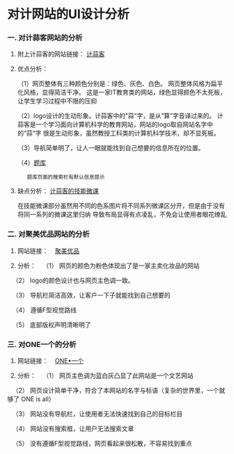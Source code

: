 # 对计网站的UI设计分析
### 一. 对计蒜客网站的分析
1. 附上计蒜客的网站链接：
    [计蒜客](https://www.jisuanke.com/)
2. 优点分析：

    （1）网页整体有三种颜色分别是：绿色、灰色、白色。
         网页整体风格为扁平化风格，显得简洁干净。
         这是一家IT教育类的网站，绿色显得颜色不太死板，让学生学习过程中不限的压抑
      
    （2）logo设计的生动形象。计蒜客中的“蒜”字，是从“算”字音译过来的。
         计蒜客是一个学习面向计算机科学的教育网站，网站的logo取自网站名字中的“蒜”字
         很是生动形象，虽然教授工科类的计算机科学技术，却不显死板。
         
     （3）导航简单明了，让人一眼就能找到自己想要的信息所在的位置。
     
     （4）[题库](https://nanti.jisuanke.com/)
          
          题库页面的搜索栏有默认信息提示
3. 缺点分析：
    [计蒜客的技能微课](https://www.jisuanke.com/minicourse/)
    
    在技能微课部分虽然用不同的色系图片将不同系列微课区分开，但是由于没有将同一系列的微课这里归纳
    导致布局显得有点凌乱，不免会让使用者眼花缭乱
    
 ### 二.  对聚美优品网站的分析
 1. 网站链接：
    [聚美优品](http://bj.jumei.com/)
    
2. 分析：
    （1） 网页的颜色为粉色体现出了是一家主卖化妆品的网站
    
    （2） logo的颜色设计也与网页主色调一致。
    
    （3） 导航栏简洁高效，让客户一下子就能找到自己想要的
    
    （4） 遵循F型视觉路线
    
    （5） 底部版权声明清晰明了
    
 ### 三.  对ONE一个的分析
 1. 网站链接：
    [ONE•一个](http://wufazhuce.com/)
    
2. 分析：
    （1） 网页主色调为蓝白灰凸显了此网站是一个文艺网站
    
    （2） 网页设计简单干净，符合了本网站的名字与标语（复杂的世界里，一个就够了 ONE is all）
    
    （3） 网站没有导航栏，让使用者无法快速找到自己的目标栏目
    
    （4） 网站没有搜索框，让用户无法搜索文章
    
    （5） 没有遵循F型视觉路线，网页看起来很松散，不容易找到重点

         

